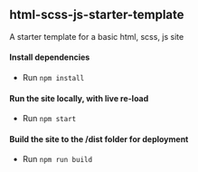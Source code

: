 ## html-scss-js-starter-template

A starter template for a basic html, scss, js site

#### Install dependencies

-   Run `npm install`

#### Run the site locally, with live re-load

-   Run `npm start`

#### Build the site to the /dist folder for deployment

-   Run `npm run build`
